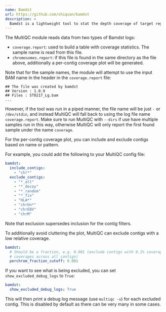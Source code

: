 ```yaml
---
name: Bamdst
url: https://github.com/shiquan/bamdst
description: >
  Bamdst is a lightweight tool to stat the depth coverage of target regions of bam file(s).
---
```


The MultiQC module reads data from two types of Bamdst logs:

- `coverage.report`: used to build a table with coverage statistics. The sample name is read from this file.
- `chromosomes.report`: if this file is found in the same directory as the file above, additionally a per-contig coverage plot will be generated.

Note that for the sample names, the module will attempt to use the input BAM name
in the header in the `coverage.report` file:

```
## The file was created by bamdst
## Version : 1.0.9
## Files : ST0217_Lg.bam
...
```

However, if the tool was run in a piped manner, the file name will be just `-` or `/dev/stdin`,
and instead MultiQC will fall back to using the log file name `coverage.report`.
Make sure to run MultiQC with `--dirs` if use have multiple samples run in this way,
otherwise MultiQC will only report the first found sample under the name `coverage`.

For the per-contig coverage plot, you can include and exclude contigs based on name or pattern.

For example, you could add the following to your MultiQC config file:

```yaml
bamdst:
  include_contigs:
    - "chr*"
  exclude_contigs:
    - "*_alt"
    - "*_decoy"
    - "*_random"
    - "*_fix"
    - "HLA*"
    - "chrUn*"
    - "chrEBV"
    - "chrM"
```

Note that exclusion supersedes inclusion for the contig filters.

To additionally avoid cluttering the plot, MultiQC can exclude contigs with a low relative coverage.

```yaml
bamdst:
  # Should be a fraction, e.g. 0.001 (exclude contigs with 0.1% coverage of sum of
  # coverages across all contigs)
  perchrom_fraction_cutoff: 0.001
```

If you want to see what is being excluded, you can set `show_excluded_debug_logs` to `True`:

```yaml
bamdst:
  show_excluded_debug_logs: True
```

This will then print a debug log message (use `multiqc -v`) for each excluded contig.
This is disabled by default as there can be very many in some cases.
